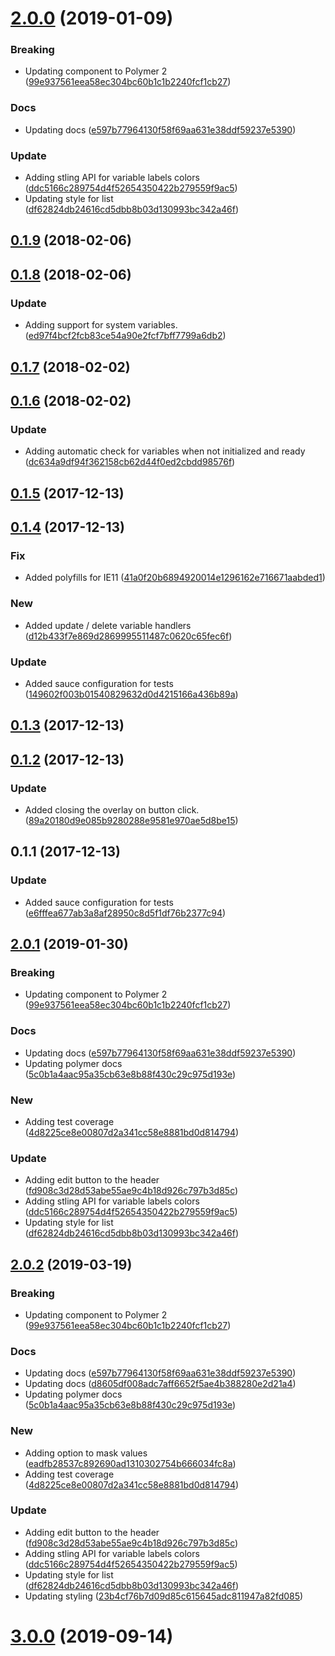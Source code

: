 <a name="2.0.0"></a>
# [2.0.0](https://github.com/advanced-rest-client/variables-preview-overlay/compare/0.1.8...2.0.0) (2019-01-09)


### Breaking

* Updating component to Polymer 2 ([99e937561eea58ec304bc60b1c1b2240fcf1cb27](https://github.com/advanced-rest-client/variables-preview-overlay/commit/99e937561eea58ec304bc60b1c1b2240fcf1cb27))

### Docs

* Updating docs ([e597b77964130f58f69aa631e38ddf59237e5390](https://github.com/advanced-rest-client/variables-preview-overlay/commit/e597b77964130f58f69aa631e38ddf59237e5390))

### Update

* Adding stling API for variable labels colors ([ddc5166c289754d4f52654350422b279559f9ac5](https://github.com/advanced-rest-client/variables-preview-overlay/commit/ddc5166c289754d4f52654350422b279559f9ac5))
* Updating style for list ([df62824db24616cd5dbb8b03d130993bc342a46f](https://github.com/advanced-rest-client/variables-preview-overlay/commit/df62824db24616cd5dbb8b03d130993bc342a46f))



<a name="0.1.9"></a>
## [0.1.9](https://github.com/advanced-rest-client/variables-preview-overlay/compare/0.1.8...0.1.9) (2018-02-06)




<a name="0.1.8"></a>
## [0.1.8](https://github.com/advanced-rest-client/variables-preview-overlay/compare/0.1.7...0.1.8) (2018-02-06)


### Update

* Adding support for system variables. ([ed97f4bcf2fcb83ce54a90e2fcf7bff7799a6db2](https://github.com/advanced-rest-client/variables-preview-overlay/commit/ed97f4bcf2fcb83ce54a90e2fcf7bff7799a6db2))



<a name="0.1.7"></a>
## [0.1.7](https://github.com/advanced-rest-client/variables-preview-overlay/compare/0.1.6...0.1.7) (2018-02-02)




<a name="0.1.6"></a>
## [0.1.6](https://github.com/advanced-rest-client/variables-preview-overlay/compare/0.1.5...0.1.6) (2018-02-02)


### Update

* Adding automatic check for variables when not initialized and ready ([dc634a9df94f362158cb62d44f0ed2cbdd98576f](https://github.com/advanced-rest-client/variables-preview-overlay/commit/dc634a9df94f362158cb62d44f0ed2cbdd98576f))



<a name="0.1.5"></a>
## [0.1.5](https://github.com/advanced-rest-client/variables-preview-overlay/compare/0.1.4...0.1.5) (2017-12-13)




<a name="0.1.4"></a>
## [0.1.4](https://github.com/advanced-rest-client/variables-preview-overlay/compare/0.1.3...0.1.4) (2017-12-13)


### Fix

* Added polyfills for IE11 ([41a0f20b6894920014e1296162e716671aabded1](https://github.com/advanced-rest-client/variables-preview-overlay/commit/41a0f20b6894920014e1296162e716671aabded1))

### New

* Added update / delete variable handlers ([d12b433f7e869d2869995511487c0620c65fec6f](https://github.com/advanced-rest-client/variables-preview-overlay/commit/d12b433f7e869d2869995511487c0620c65fec6f))

### Update

* Added sauce configuration for tests ([149602f003b01540829632d0d4215166a436b89a](https://github.com/advanced-rest-client/variables-preview-overlay/commit/149602f003b01540829632d0d4215166a436b89a))



<a name="0.1.3"></a>
## [0.1.3](https://github.com/advanced-rest-client/variables-preview-overlay/compare/0.1.2...0.1.3) (2017-12-13)




<a name="0.1.2"></a>
## [0.1.2](https://github.com/advanced-rest-client/variables-preview-overlay/compare/0.1.1...0.1.2) (2017-12-13)


### Update

* Added closing the overlay on button click. ([89a20180d9e085b9280288e9581e970ae5d8be15](https://github.com/advanced-rest-client/variables-preview-overlay/commit/89a20180d9e085b9280288e9581e970ae5d8be15))



<a name="0.1.1"></a>
## 0.1.1 (2017-12-13)


### Update

* Added sauce configuration for tests ([e6fffea677ab3a8af28950c8d5f1df76b2377c94](https://github.com/advanced-rest-client/variables-preview-overlay/commit/e6fffea677ab3a8af28950c8d5f1df76b2377c94))



## [2.0.1](https://github.com/advanced-rest-client/variables-preview-overlay/compare/0.1.8...2.0.1) (2019-01-30)


### Breaking

* Updating component to Polymer 2 ([99e937561eea58ec304bc60b1c1b2240fcf1cb27](https://github.com/advanced-rest-client/variables-preview-overlay/commit/99e937561eea58ec304bc60b1c1b2240fcf1cb27))

### Docs

* Updating docs ([e597b77964130f58f69aa631e38ddf59237e5390](https://github.com/advanced-rest-client/variables-preview-overlay/commit/e597b77964130f58f69aa631e38ddf59237e5390))
* Updating polymer docs ([5c0b1a4aac95a35cb63e8b88f430c29c975d193e](https://github.com/advanced-rest-client/variables-preview-overlay/commit/5c0b1a4aac95a35cb63e8b88f430c29c975d193e))

### New

* Adding test coverage ([4d8225ce8e00807d2a341cc58e8881bd0d814794](https://github.com/advanced-rest-client/variables-preview-overlay/commit/4d8225ce8e00807d2a341cc58e8881bd0d814794))

### Update

* Adding edit button to the header ([fd908c3d28d53abe55ae9c4b18d926c797b3d85c](https://github.com/advanced-rest-client/variables-preview-overlay/commit/fd908c3d28d53abe55ae9c4b18d926c797b3d85c))
* Adding stling API for variable labels colors ([ddc5166c289754d4f52654350422b279559f9ac5](https://github.com/advanced-rest-client/variables-preview-overlay/commit/ddc5166c289754d4f52654350422b279559f9ac5))
* Updating style for list ([df62824db24616cd5dbb8b03d130993bc342a46f](https://github.com/advanced-rest-client/variables-preview-overlay/commit/df62824db24616cd5dbb8b03d130993bc342a46f))



## [2.0.2](https://github.com/advanced-rest-client/variables-preview-overlay/compare/0.1.8...2.0.2) (2019-03-19)


### Breaking

* Updating component to Polymer 2 ([99e937561eea58ec304bc60b1c1b2240fcf1cb27](https://github.com/advanced-rest-client/variables-preview-overlay/commit/99e937561eea58ec304bc60b1c1b2240fcf1cb27))

### Docs

* Updating docs ([e597b77964130f58f69aa631e38ddf59237e5390](https://github.com/advanced-rest-client/variables-preview-overlay/commit/e597b77964130f58f69aa631e38ddf59237e5390))
* Updating docs ([d8605df008adc7aff6652f5ae4b388280e2d21a4](https://github.com/advanced-rest-client/variables-preview-overlay/commit/d8605df008adc7aff6652f5ae4b388280e2d21a4))
* Updating polymer docs ([5c0b1a4aac95a35cb63e8b88f430c29c975d193e](https://github.com/advanced-rest-client/variables-preview-overlay/commit/5c0b1a4aac95a35cb63e8b88f430c29c975d193e))

### New

* Adding option to mask values ([eadfb28537c892690ad1310302754b666034fc8a](https://github.com/advanced-rest-client/variables-preview-overlay/commit/eadfb28537c892690ad1310302754b666034fc8a))
* Adding test coverage ([4d8225ce8e00807d2a341cc58e8881bd0d814794](https://github.com/advanced-rest-client/variables-preview-overlay/commit/4d8225ce8e00807d2a341cc58e8881bd0d814794))

### Update

* Adding edit button to the header ([fd908c3d28d53abe55ae9c4b18d926c797b3d85c](https://github.com/advanced-rest-client/variables-preview-overlay/commit/fd908c3d28d53abe55ae9c4b18d926c797b3d85c))
* Adding stling API for variable labels colors ([ddc5166c289754d4f52654350422b279559f9ac5](https://github.com/advanced-rest-client/variables-preview-overlay/commit/ddc5166c289754d4f52654350422b279559f9ac5))
* Updating style for list ([df62824db24616cd5dbb8b03d130993bc342a46f](https://github.com/advanced-rest-client/variables-preview-overlay/commit/df62824db24616cd5dbb8b03d130993bc342a46f))
* Updating styling ([23b4cf76b7d09d85c615645adc811947a82fd085](https://github.com/advanced-rest-client/variables-preview-overlay/commit/23b4cf76b7d09d85c615645adc811947a82fd085))



# [3.0.0](https://github.com/advanced-rest-client/variables-preview-overlay/compare/0.1.8...3.0.0) (2019-09-14)




